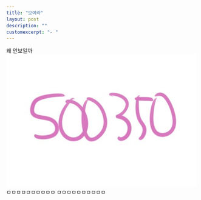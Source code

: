 ```yaml
---
title: "보여라"
layout: post
description: ""
customexcerpt: "- "
---
```


왜 안보일까
![다시](/assets/img/500350.jpg)
ㅁㅁㅁㅁㅁㅁㅁㅁㅁㅁ
ㅁㅁㅁㅁㅁㅁㅁㅁㅁㅁ
